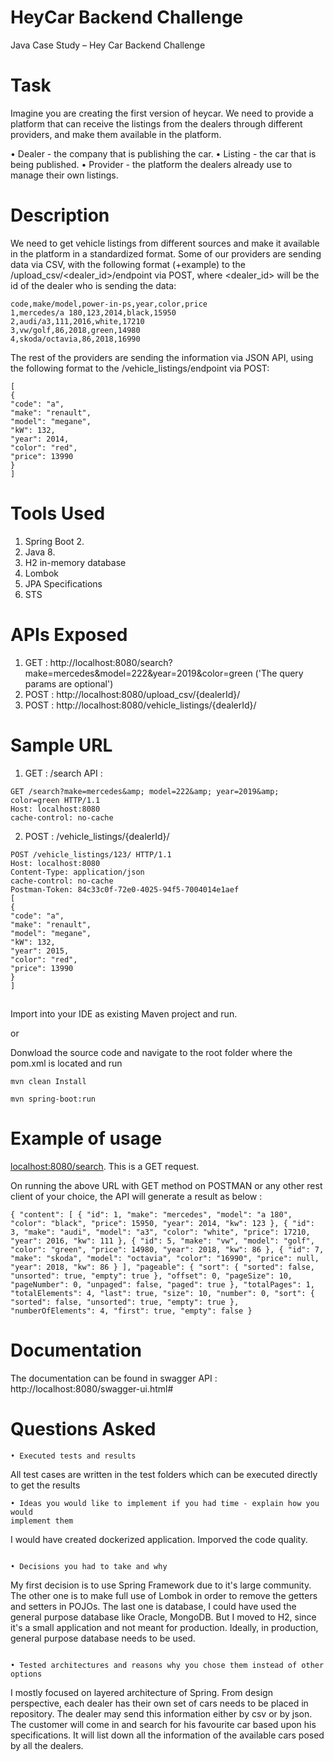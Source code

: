# HeyCar Backend Challenge
Java Case Study – Hey Car Backend Challenge 

# Task
Imagine you are creating the first version of heycar. We need to provide a platform
that can receive the listings from the dealers through different providers, and make
them available in the platform.

• Dealer - the company that is publishing the car.
• Listing - the car that is being published.
• Provider - the platform the dealers already use to manage their own listings.

# Description
We need to get vehicle listings from different sources and make it available in the
platform in a standardized format. Some of our providers are sending data via CSV,
with the following format (+example) to the /upload_csv/<dealer_id>/endpoint via
POST, where <dealer_id> will be the id of the dealer who is sending the data:

```
code,make/model,power-in-ps,year,color,price
1,mercedes/a 180,123,2014,black,15950
2,audi/a3,111,2016,white,17210
3,vw/golf,86,2018,green,14980
4,skoda/octavia,86,2018,16990
```
The rest of the providers are sending the information via JSON API, using the
following format to the /vehicle_listings/endpoint via POST:
```
[
{
"code": "a",
"make": "renault",
"model": "megane",
"kW": 132,
"year": 2014,
"color": "red",
"price": 13990
}
]
```
 
# Tools Used

1. Spring Boot 2.
2. Java 8.
3. H2 in-memory database
4. Lombok
5. JPA Specifications
6. STS

# APIs Exposed

1. GET : http://localhost:8080/search?make=mercedes&model=222&year=2019&color=green ('The query params are optional')
2. POST : http://localhost:8080/upload_csv/{dealerId}/
3. POST : http://localhost:8080/vehicle_listings/{dealerId}/

# Sample URL 

1. GET : /search API : 

```
GET /search?make=mercedes&amp; model=222&amp; year=2019&amp; color=green HTTP/1.1
Host: localhost:8080
cache-control: no-cache

```

2. POST : /vehicle_listings/{dealerId}/

```
POST /vehicle_listings/123/ HTTP/1.1
Host: localhost:8080
Content-Type: application/json
cache-control: no-cache
Postman-Token: 84c33c0f-72e0-4025-94f5-7004014e1aef
[
{
"code": "a",
"make": "renault",
"model": "megane",
"kW": 132,
"year": 2015,
"color": "red",
"price": 13990
}
]

```


## 

Import into your IDE as existing Maven project and run.

or

Donwload the source code and navigate to the root folder where the pom.xml is located and run 

`mvn clean Install`

`mvn spring-boot:run`

# Example of usage 

[localhost:8080/search](localhost:8080/search).
This is a GET request.

On running the above URL with GET method on POSTMAN or any other rest client of your choice, the API will generate a result as below :

`{
    "content": [
        {
            "id": 1,
            "make": "mercedes",
            "model": "a 180",
            "color": "black",
            "price": 15950,
            "year": 2014,
            "kw": 123
        },
        {
            "id": 3,
            "make": "audi",
            "model": "a3",
            "color": "white",
            "price": 17210,
            "year": 2016,
            "kw": 111
        },
        {
            "id": 5,
            "make": "vw",
            "model": "golf",
            "color": "green",
            "price": 14980,
            "year": 2018,
            "kw": 86
        },
        {
            "id": 7,
            "make": "skoda",
            "model": "octavia",
            "color": "16990",
            "price": null,
            "year": 2018,
            "kw": 86
        }
    ],
    "pageable": {
        "sort": {
            "sorted": false,
            "unsorted": true,
            "empty": true
        },
        "offset": 0,
        "pageSize": 10,
        "pageNumber": 0,
        "unpaged": false,
        "paged": true
    },
    "totalPages": 1,
    "totalElements": 4,
    "last": true,
    "size": 10,
    "number": 0,
    "sort": {
        "sorted": false,
        "unsorted": true,
        "empty": true
    },
    "numberOfElements": 4,
    "first": true,
    "empty": false
}`

# Documentation

The documentation can be found in swagger API : http://localhost:8080/swagger-ui.html# 

# Questions Asked
```
• Executed tests and results

```
All test cases are written in the test folders which can be executed directly to get the results

```
• Ideas you would like to implement if you had time - explain how you would
implement them

```
I would have created dockerized application.
Imporved the code quality.

```

• Decisions you had to take and why

```
My first decision is to use Spring Framework due to it's large community. 
The other one is to make full use of Lombok in order to remove the getters and setters in POJOs. 
The last one is database, I could have used the general purpose database like Oracle, MongoDB. 
But I moved to H2, since it's a small application and not meant for production. 
Ideally, in production, general purpose database needs to be used.

```

• Tested architectures and reasons why you chose them instead of other options

```
I mostly focused on layered architecture of Spring. 
From design perspective, each dealer has their own set of cars needs to be placed in repository.
The dealer may send this information either by csv or by json.
The customer will come in and search for his favourite car based upon his specifications. It will list down all the information of the available cars posed by all the dealers.

```
